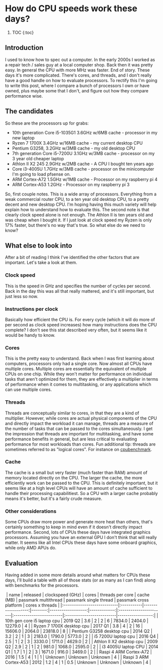# How do CPU speeds work these days?

1. TOC
{:toc}

## Introduction

I used to know how to spec out a computer. In the early 2000s I worked as a repair tech / sales guy at a local computer shop. Back then it was pretty easy. In general the CPU with more MHz was faster. End of story. These days it's more complicated. There's cores, and threads, and I don't really have a good handle on how to evaluate processors. To rectify this I'm going to write this post, where I compare a bunch of processors I own or have owned, plus maybe some that I don't, and figure out how they compare performance wise.

## The candidates

So these are the processors up for grabs:

- 10th generation Core i5-1035G1 3.6GHz w/6MB cache - processor in my new laptop
- Ryzen 7 1700X 3.4GHz w/16MB cache - my current desktop CPU
- Pentium G3258, 3.2GHz w/3MB cache - my old desktop CPU
- 7th generation Core i5-7200U 3.1GHz w/3MB cache - processor on my 3 year old cheaper laptop
- Athlon II X2 245 2.9GHz w/2MB cache - A CPU I bought ten years ago
- Core i3-4005U 1.7GHz w/3MB cache - processor on the minicomputer I'm going to load pfsense on.
- ARM Cortex-A72 1.5GHz w/1MB cache - Processor on my raspberry pi 4
- ARM Cortex-A53 1.2GHz - Processor on my raspberry pi 3

So, first couple notes. This is a wide array of processors. Everything from a weak commercial router CPU, to a ten year old desktop CPU, to a pretty decent and new desktop CPU. I'm hoping having this much variety will help explain how to understand how to evaluate this. The second note is that clearly clock speed alone is not enough. The Athlon II is ten years old and was cheap when I bought it. If I just look at clock speed my Ryzen is only 17% faster, but there's no way that's true. So what else do we need to know?

## What else to look into

After a bit of reading I think I've identified the other factors that are important. Let's take a look at them.

### Clock speed

This is the speed in GHz and specifies the number of cycles per second. Back in the day this was all that really mattered, and it's still important, but just less so now.

### Instructions per clock

Basically how efficient the CPU is. For every cycle (which it will do more of per second as clock speed increases) how many instructions does the CPU complete? I don't see this stat described very often, but it seems like it would be handy to know.

### Cores

This is the pretty easy to understand. Back when I was first learning about computers, processors only had a single core. Now almost all CPUs have multiple cores. Multiple cores are essentially the equivalent of multiple CPUs on one chip. While they won't matter for performance on individual tasks that aren't optimized for them, they are effectively a multiplier in terms of performance when it comes to multitasking, or any applications which can use multiple cores.

### Threads

Threads are conceptually similar to cores, in that they are a kind of multiplier. However, while cores are actual physical components of the CPU and directly impact the workload it can manage, threads are a measure of the number of tasks that can be passed to the cores simultaneously. I get the impression that threads are important for multitasking, and have some performance benefits in general, but are less critical to evaluating performance for most workloads than cores. Fun additional tip: threads are sometimes referred to as "logical cores". For instance on [cpubenchmark](https://cpubenchmark.net).

### Cache

The cache is a small but very faster (much faster than RAM) amount of memory located directly on the CPU. The larger the cache, the more efficiently work can be passed to the CPU. This is definitely important, but it seems like at a high level CPUs will have an amount of cache sufficient to handle their processing capabilitiest. So a CPU with a larger cache probably means it's better, but it's a fairly crude measure.

### Other considerations

Some CPUs draw more power and generate more heat than others, that's certainly something to keep in mind even if it doesn't directly impact performance. Second, lots of CPUs these days have integrated graphics processors. Assuming you have an external GPU I don't think that will really matter. It seems like all Intel CPUs these days have some onboard graphics, while only AMD APUs do.

## Evaluation

Having added in some more details around what matters for CPUs these days, I'll build a table with all of those stats (or as many as I can find) along with benchmarks for the processors.

​
| name                        | released   |   clockspeed (GHz) |   cores |   threads per core |   cache (MB) | passmark multithread   | passmark single thread   | passmark cross platform   |   cores x threads |
|:----------------------------|:-----------|-------------------:|--------:|-------------------:|-------------:|:-----------------------|:-------------------------|:--------------------------|------------------:|
| 10th gen core i5 laptop cpu | 2019 Q2    |                3.6 |       2 |                  2 |          6   | 7834.0                 | 2404.0                   | 12279.0                   |                 4 |
| Ryzen 7 1700X desktop cpu   | 2017 Q1    |                3.8 |       4 |                  2 |         16   | 15606.0                | 2064.0                   | 23818.0                   |                 8 |
| Pentium G3258 desktop cpu   | 2014 Q2    |                3.2 |       2 |                  1 |          3   | 2183.0                 | 1790.0                   | 5773.0                    |                 2 |
| i5 7200U laptop cpu         | 2016 Q4    |                2.5 |       1 |                  2 |          3   | 3330.0                 | 1711.0                   | 4629.0                    |                 2 |
| Athlon II X2 desktop cpu    | 2009 Q2    |                2.9 |       2 |                  1 |          2   | 981.0                  | 1068.0                   | 2595.0                    |                 2 |
| i3 4005U laptop CPU         | 2014 Q1    |                1.7 |       1 |                  2 |          3   | 1671.0                 | 916.0                    | 3469.0                    |                 2 |
| Raspi 4 ARM Cortex-A72      | 2016       |                1.5 |       4 |                  1 |          1   | Unknown                | Unknown                  | Unknown                   |                 4 |
| Raspi 3 ARM Cortex-A53      | 2012       |                1.2 |       4 |                  1 |          0.5 | Unknown                | Unknown                  | Unknown                   |                 4 |
